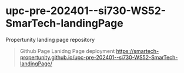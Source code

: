 # upc-pre-202401--si730-WS52-SmarTech-landingPage
Propertunity landing page repository

> Github Page Lanidng Page deployment 
https://smartech-propertunity.github.io/upc-pre-202401--si730-WS52-SmarTech-landingPage/